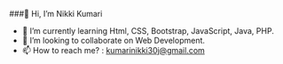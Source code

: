 ###👋 Hi, I’m Nikki Kumari
- 🌱 I’m currently learning Html, CSS, Bootstrap, JavaScript, Java, PHP.
- 💞️ I’m looking to collaborate on Web Development.
- 📫 How to reach me? : kumarinikki30j@gmail.com

